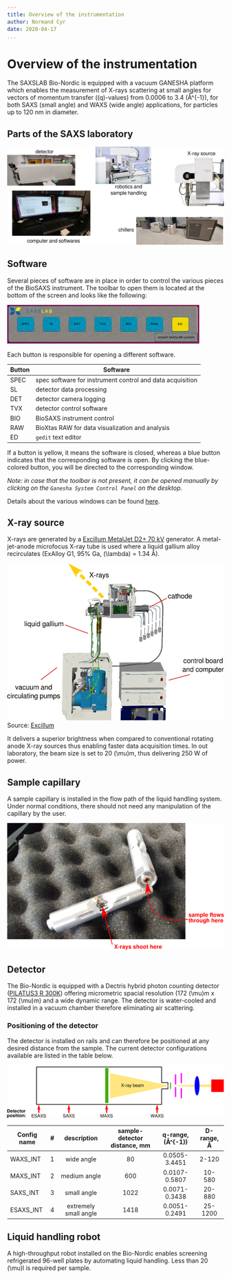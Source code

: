 ```yaml
---
title: Overview of the instrumentation
author: Normand Cyr
date: 2020-04-17
...
```


# Overview of the instrumentation

The SAXSLAB Bio-Nordic is equipped with a vacuum GANESHA platform which enables the measurement of X-rays scattering at small angles for vectors of momentum transfer (\(q\)-values) from 0.0006 to 3.4 \(Å^{-1}\), for both SAXS (small angle) and WAXS (wide angle) applications, for particles up to 120 nm in diameter.


## Parts of the SAXS laboratory

![](img/saxs-pictures.png)

## Software

Several pieces of software are in place in order to control the various pieces of the BioSAXS instrument. The toolbar to open them is located at the bottom of the screen and looks like the following:

![SAXSLAB shortcut](img/saxslab_shortcuts.png)

Each button is responsible for opening a different software.

| Button | Software                                                  |
|--------|-----------------------------------------------------------|
| SPEC   | spec software for instrument control and data acquisition |
| SL     | detector data processing                                  |
| DET    | detector camera logging                                   |
| TVX    | detector control software                                 |
| BIO    | BioSAXS instrument control                                |
| RAW    | BioXtas RAW for data visualization and analysis           |
| ED     | `gedit` text editor                                       |

If a button is yellow, it means the software is closed, whereas a blue button indicates that the corresponding software is open. By clicking the blue-colored button, you will be directed to the corresponding window.

*Note: in case that the toolbar is not present, it can be opened manually by clicking on the `Ganesha System Control Panel` on the desktop.*

Details about the various windows can be found [here](details_instrument_software.md).


## X-ray source

X-rays are generated by a [Excillum MetalJet D2+ 70 kV](https://www.excillum.com/products/metaljet-sources/metaljet-d2-70-kv/) generator. A metal-jet-anode microfocus X-ray tube is used where a liquid gallium alloy recirculates (ExAlloy G1, 95% Ga, \(\lambda\) = 1.34 Å).

![](img/full_metaljet_schematic.png)
Source: [Excillum](https://www.excillum.com)

It delivers a superior brightness when compared to conventional rotating anode X-ray sources thus enabling faster data acquisition times. In out laboratory, the beam size is set to 20 \(\mu\)m, thus delivering 250 W of power.


## Sample capillary

A sample capillary is installed in the flow path of the liquid handling system. Under normal conditions, there should not need any manipulation of the capillary by the user.

![](img/capillary.png)


## Detector

The Bio-Nordic is equipped with a Dectris hybrid photon counting detector ([PILATUS3 R 300K](https://www.dectris.com/products/pilatus3/pilatus3-r-for-laboratory/details/pilatus3-r-300k)) offering micrometric spacial resolution (172 \(\mu\)m x 172 \(\mu\)m) and a wide dynamic range. The detector is water-cooled and installed in a vacuum chamber therefore eliminating air scattering.


### Positioning of the detector

The detector is installed on rails and can therefore be positioned at any desired distance from the sample. The current detector configurations available are listed in the table below.

![](img/instrument_detector_positions.png)

| Config name | # |      description      | sample-detector distance, mm | q-range, \(Å^{-1}\) | D-range, Å |
|-------------|:-:|:---------------------:|:----------------------------:|:-------------------:|:----------:|
| WAXS_INT    | 1 |       wide angle      |              80              |     0.0505-3.4451   |    2-120   |
| MAXS_INT    | 2 |      medium angle     |              600             |     0.0107-0.5807   |   10-580   |
| SAXS_INT    | 3 |      small angle      |             1022             |     0.0071-0.3438   |   20-880   |
| ESAXS_INT   | 4 | extremely small angle |             1418             |     0.0051-0.2491   |   25-1200  |


## Liquid handling robot

A high-throughput robot installed on the Bio-Nordic enables screening refrigerated 96-well plates by automating liquid handling. Less than 20 \(\mu\)l is required per sample.
